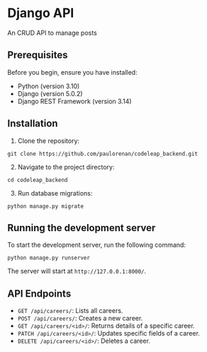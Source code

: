 # Django API

An CRUD API to manage posts

## Prerequisites

Before you begin, ensure you have installed:

- Python (version 3.10)
- Django (version 5.0.2)
- Django REST Framework (version 3.14)

## Installation

1. Clone the repository:

```
git clone https://github.com/paulorenan/codeleap_backend.git
```


2. Navigate to the project directory:


```
cd codeleap_backend
```

3. Run database migrations:

```
python manage.py migrate
```


## Running the development server

To start the development server, run the following command:
```
python manage.py runserver
```


The server will start at `http://127.0.0.1:8000/`.

## API Endpoints

- `GET /api/careers/`: Lists all careers.
- `POST /api/careers/`: Creates a new career.
- `GET /api/careers/<id>/`: Returns details of a specific career.
- `PATCH /api/careers/<id>/`: Updates specific fields of a career.
- `DELETE /api/careers/<id>/`: Deletes a career.






